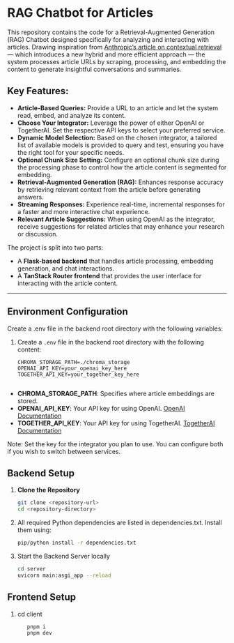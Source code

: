 # RAG Chatbot for Articles

This repository contains the code for a Retrieval-Augmented Generation (RAG) Chatbot designed specifically for analyzing and interacting with articles. Drawing inspiration from [Anthropic’s article on contextual retrieval](https://www.anthropic.com/news/contextual-retrieval) — which introduces a new hybrid and more efficient approach — the system processes article URLs by scraping, processing, and embedding the content to generate insightful conversations and summaries.

## Key Features:
- **Article-Based Queries:** Provide a URL to an article and let the system read, embed, and analyze its content.
- **Choose Your Integrator:** Leverage the power of either OpenAI or TogetherAI. Set the respective API keys to select your preferred service.
- **Dynamic Model Selection:** Based on the chosen integrator, a tailored list of available models is provided to query and test, ensuring you have the right tool for your specific needs.
- **Optional Chunk Size Setting:** Configure an optional chunk size during the processing phase to control how the article content is segmented for embedding.
- **Retrieval-Augmented Generation (RAG):** Enhances response accuracy by retrieving relevant context from the article before generating answers.
- **Streaming Responses:** Experience real-time, incremental responses for a faster and more interactive chat experience.
- **Relevant Article Suggestions:** When using OpenAI as the integrator, receive suggestions for related articles that may enhance your research or discussion.

The project is split into two parts:
- A **Flask-based backend** that handles article processing, embedding generation, and chat interactions.
- A **TanStack Router frontend** that provides the user interface for interacting with the article content.

---

## Environment Configuration

Create a .env file in the backend root directory with the following variables:

1. Create a `.env` file in the backend root directory with the following content:
   ```env
   CHROMA_STORAGE_PATH=./chroma_storage
   OPENAI_API_KEY=your_openai_key_here
   TOGETHER_API_KEY=your_together_key_here


- **CHROMA_STORAGE_PATH**: Specifies where article embeddings are stored.
- **OPENAI_API_KEY**: Your API key for using OpenAI. [OpenAI Documentation](https://platform.openai.com/docs/overview)
- **TOGETHER_API_KEY**: Your API key for using TogetherAI. [TogetherAI Documentation](https://www.together.ai)

Note: Set the key for the integrator you plan to use. You can configure both if you wish to switch between services.

## Backend Setup

1. **Clone the Repository**
   ```bash
   git clone <repository-url>
   cd <repository-directory>

2. All required Python dependencies are listed in dependencies.txt. Install them using:
   ```bash
   pip/python install -r dependencies.txt

3. Start the Backend Server locally
     ```bash
     cd server
     uvicorn main:asgi_app --reload

## Frontend Setup

1. cd client
   ```bash
      pnpm i 
      pnpm dev

